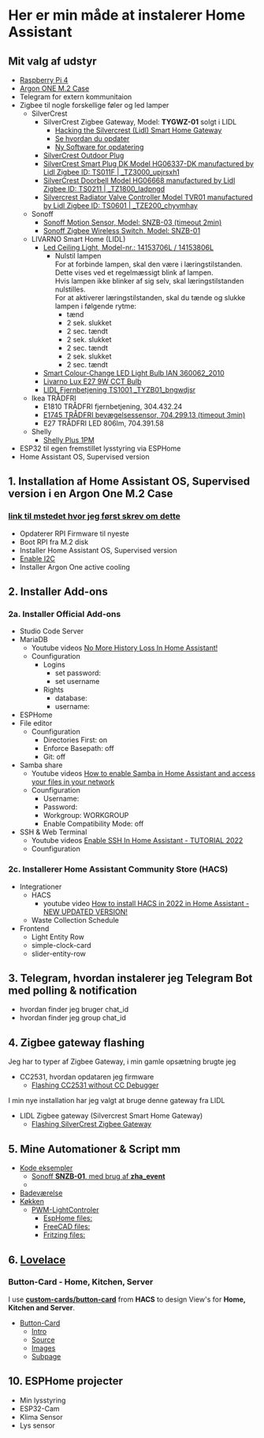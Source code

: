 # Her er min måde at instalerer Home Assistant

## Mit valg af udstyr

* [Raspberry Pi 4](https://raspberrypi.dk/produkt/raspberry-pi-4-model-b-8-gb/)
* [Argon ONE M.2 Case](https://raspberrypi.dk/produkt/argon-one-m-2-case-til-raspberry-pi-4/)
* Telegram for extern kommunitaion
* Zigbee til nogle forskellige føler og led lamper
  * SilverCrest
    * SilverCrest Zigbee Gateway, Model: **TYGWZ-01** solgt i LIDL
      * [Hacking the Silvercrest (Lidl) Smart Home Gateway](https://paulbanks.org/projects/lidl-zigbee/#overview "Paul Banks")
      * [Se hvordan du opdater](https://zigbee.blakadder.com/Lidl_TYGWZ-01.html "blakadder")
      * [Ny Software for opdatering](https://github.com/banksy-git/lidl-gateway-freedom "banksy-git")
    * [SilverCrest Outdoor Plug](https://zigbee.blakadder.com/Lidl_HG06619.html)
    * [SilverCrest Smart Plug DK Model HG06337-DK manufactured by Lidl Zigbee ID: TS011F | _TZ3000_upjrsxh1](https://zigbee.blakadder.com/Lidl_HG06337-DK.html)
    * [SilverCrest Doorbell Model HG06668 manufactured by Lidl Zigbee ID: TS0211 | _TZ1800_ladpngd](https://zigbee.blakadder.com/Lidl_HG06668.html)
    * [Silvercrest Radiator Valve Controller Model TVR01 manufactured by Lidl Zigbee ID: TS0601 | _TZE200_chyvmhay](https://zigbee.blakadder.com/Lidl_TVR01.html)
  * Sonoff
    * [Sonoff Motion Sensor, Model: SNZB-03 (timeout 2min)](https://www.proshop.dk/Smart-Home/Sonoff-SNZB-03-Motion-sensor/3084016?utm_source=pricerunner&utm_medium=cpc&utm_campaign=pricesite)
    * [Sonoff Zigbee Wireless Switch, Model: SNZB-01](https://www.proshop.dk/Smart-Home/Sonoff-Zigbee-Wireless-Switch/3084021?utm_source=pricerunner&utm_medium=cpc&utm_campaign=pricesite)
  * LIVARNO Smart Home (LIDL)
    * [Led Ceiling Light, Model-nr.: 14153706L / 14153806L](https://zigbee.blakadder.com/Lidl_14153706L.html)  
      * Nulstil lampen  
      For at forbinde lampen, skal den være i læringstilstanden. Dette vises ved et regelmæssigt blink af lampen.  
      Hvis lampen ikke blinker af sig selv, skal læringstilstanden nulstilles.   
      For at aktiverer læringstilstanden, skal du tænde og slukke lampen i følgende rytme:
        * tænd
        * 2 sek. slukket
        * 2 sec. tændt
        * 2 sek. slukket
        * 2 sec. tændt
        * 2 sek. slukket
        * 2 sec. tændt
    * [Smart Colour-Change LED Light Bulb IAN 360062_2010](https://zigbee.blakadder.com/Lidl_HG07834C.html)
    * [Livarno Lux E27 9W CCT Bulb](https://zigbee.blakadder.com/Lidl_HG06492C.html)
    * [LIDL Fjernbetjening TS1001 _TYZB01_bngwdjsr](https://zigbee.blakadder.com/Lidl_HG06323.html)
  * Ikea TRÅDFRI
    * E1810 TRÅDFRI fjernbetjening, 304.432.24
    * [E1745 TRÅDFRI bevægelsessensor, 704.299.13 (timeout 3min)](https://zigbee.blakadder.com/Ikea_E1745.html "zigbee.blakadder.com")
    * E27 TRÅDFRI LED 806lm, 704.391.58
  * Shelly
    * [Shelly Plus 1PM](https://www.proshop.dk/Smart-Home/Shelly-Plus-1PM/3027897?utm_source=pricerunner&utm_medium=cpc&utm_campaign=pricesite)
* ESP32 til egen fremstillet lysstyring via ESPHome
* Home Assistant OS, Supervised version

## 1. Installation af Home Assistant OS, Supervised version i en Argon One M.2 Case

### [link til mstedet hvor jeg først skrev om dette](https://github.com/mstedet/ESP32-2020#argon-one-m2---home-assistant-os-6x--supervised-version)

* Opdaterer RPI Firmware til nyeste
* Boot RPI fra M.2 disk
* Installer Home Assistant OS, Supervised version
* [Enable I2C](./Enable_I2C/README.md)
* Installer Argon One active cooling

## 2. Installer Add-ons

### 2a. Installer Official Add-ons

* Studio Code Server
* MariaDB
  * Youtube videos [No More History Loss In Home Assistant!](https://www.youtube.com/watch?v=0Nf70avId0w "Smart Home Junkie")
  * Counfiguration
    * Logins
      * set password:
      * set username
    * Rights
      * database:
      * username:
* ESPHome
* File editor
  * Counfiguration
    * Directories First: on
    * Enforce Basepath: off
    * Git: off
* Samba share
  * Youtube videos [How to enable Samba in Home Assistant and access your files in your network](https://www.youtube.com/watch?v=udqY2CYzYGk "Smart Home Junkie")
  * Counfiguration
    * Username:
    * Password:
    * Workgroup: WORKGROUP
    * Enable Compatibility Mode: off
* SSH & Web Terminal
  * Youtube videos [Enable SSH In Home Assistant - TUTORIAL 2022](https://www.youtube.com/watch?v=_ANmn9QSLtA "Smart Home Junkie")
  * Counfiguration

### 2c. Installerer Home Assistant Community Store (HACS)

* Integrationer
  * HACS
    * youtube video [How to install HACS in 2022 in Home Assistant - NEW UPDATED VERSION!](https://www.youtube.com/watch?v=D6ZlhE-Iv9E "
Smart Home Junkie")
  * Waste Collection Schedule
* Frontend
  * Light Entity Row
  * simple-clock-card
  * slider-entity-row

## 3. Telegram, hvordan instalerer jeg Telegram Bot med polling & notification

* hvordan finder jeg bruger chat_id
* hvordan finder jeg group chat_id

## 4. Zigbee gateway flashing

Jeg har to typer af Zigbee Gateway, i min gamle opsætning brugte jeg 

* CC2531, hvordan opdataren jeg firmware
  * [Flashing CC2531 without CC Debugger](./Flashing_CC2531/README.md)

I min nye installation har jeg valgt at bruge denne gateway fra LIDL

* LIDL Zigbee gateway (Silvercrest  Smart Home Gateway)
  * [Flashing SilverCrest Zigbee Gateway](./Flashing_SilverCrest/README.md)

## 5. Mine Automationer & Script mm

* [Kode eksempler](./Kode_Eksempler/)
  * [Sonoff **SNZB-01**, med brug af **zha_event**](./Kode_Eksempler/Sonoff_SNZB-01.md)
  * [](/Kode_Eksempler/DemoLysStyrimg.md)
* [Badeværelse](./Badev%C3%A6relse/README.md)
* [Køkken](./K%C3%B8kken/README.md)
  * [PWM-LightControler](./K%C3%B8kken/PWM-LightControler/)
    * [EspHome files:](./ESPHome/PWM-LightControler/) 
    * [FreeCAD files:](./FreeCAD/PWM-LightControler/)
    * [Fritzing files:](./Fritzing/PWM-LightControler/)

## 6. [Lovelace](./Lovelace/)

### Button-Card - Home, Kitchen, Server

I use [**custom-cards/button-card**](https://github.com/custom-cards/button-card) from **HACS** to design View's for **Home, Kitchen and Server**.  

* [Button-Card](./Lovelace/README.md#button-card)
  * [Intro](./Lovelace/README.md#intro)
  * [Source](./Lovelace/README.md#source)
  * [Images](./Lovelace/README.md#images)
  * [Subpage](./Lovelace/README.md#subpage)

## 10. ESPHome projecter

* Min lysstyring
* ESP32-Cam 
* Klima Sensor
* Lys sensor
